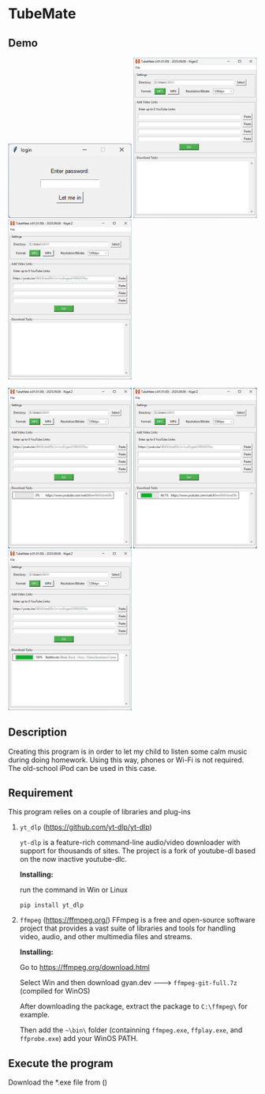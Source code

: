 # TubeMate


## Demo
<img src="https://github.com/xnigel/TubeMate/blob/main/demo/TubeMate_v01.01.00%20demo%200.png" width =250> <img src="https://github.com/xnigel/TubeMate/blob/main/demo/TubeMate_v01.01.00%20demo%201.png" width =250> <img src="https://github.com/xnigel/TubeMate/blob/main/demo/TubeMate_v01.01.00%20demo%202.png" width =250> 

<img src="https://github.com/xnigel/TubeMate/blob/main/demo/TubeMate_v01.01.00%20demo%203.png" width =250> <img src="https://github.com/xnigel/TubeMate/blob/main/demo/TubeMate_v01.01.00%20demo%204.png" width =250> <img src="https://github.com/xnigel/TubeMate/blob/main/demo/TubeMate_v01.01.00%20demo%205.png" width =250>

## Description
Creating this program is in order to let my child to listen some calm music during doing homework. Using this way, phones or Wi-Fi is not required. The old-school iPod can be used in this case.

## Requirement
This program relies on a couple of libraries and plug-ins

1. `yt_dlp` (https://github.com/yt-dlp/yt-dlp)
    
    `yt-dlp` is a feature-rich command-line audio/video downloader with support for thousands of sites. The project is a fork of youtube-dl based on the now inactive youtube-dlc. 

    **Installing:**
    
    run the command in Win or Linux
    ```
    pip install yt_dlp
    ```
2. `ffmpeg` (https://ffmpeg.org/)
FFmpeg is a free and open-source software project that provides a vast suite of libraries and tools for handling video, audio, and other multimedia files and streams.

    **Installing:**
    
    Go to https://ffmpeg.org/download.html
    
    Select Win and then download gyan.dev ---> `ffmpeg-git-full.7z` (compiled for WinOS)
    
    After downloading the package, extract the package to `C:\ffmpeg\` for example. 
    
    Then add the `~\bin\` folder (containning `ffmpeg.exe`, `ffplay.exe`, and `ffprobe.exe`) add your WinOS PATH.

## Execute the program
Download the *.exe file from ()

